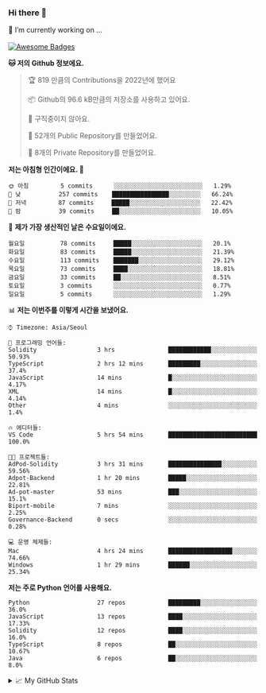 ### Hi there 👋 
🔭 I’m currently working on ... </br></br>
[![Awesome Badges](https://img.shields.io/badge/Introduce-EN-green.svg)](https://github.com/tlatkdgus1/tlatkdgus1/blob/main/README.md.en)

<!--START_SECTION:waka-->
**🐱 저의 Github 정보에요.** 

> 🏆 819 만큼의 Contributions을 2022년에 했어요
 > 
> 📦 Github의 96.6 kB만큼의 저장소를 사용하고 있어요. 
 > 
> 🚫 구직중이지 않아요.
 > 
> 📜 52개의 Public Repository를 만들었어요. 
 > 
> 🔑 8개의 Private Repository를 만들었어요.  

**저는 아침형 인간이에요. 🐤** 

```text
🌞 아침         5 commits      ░░░░░░░░░░░░░░░░░░░░░░░░░   1.29% 
🌆 낮　         257 commits    ████████████████░░░░░░░░░   66.24% 
🌃 저녁         87 commits     █████░░░░░░░░░░░░░░░░░░░░   22.42% 
🌙 밤　         39 commits     ██░░░░░░░░░░░░░░░░░░░░░░░   10.05%

```
📅 **제가 가장 생산적인 날은 수요일이에요.** 

```text
월요일          78 commits     █████░░░░░░░░░░░░░░░░░░░░   20.1% 
화요일          83 commits     █████░░░░░░░░░░░░░░░░░░░░   21.39% 
수요일          113 commits    ███████░░░░░░░░░░░░░░░░░░   29.12% 
목요일          73 commits     ████░░░░░░░░░░░░░░░░░░░░░   18.81% 
금요일          33 commits     ██░░░░░░░░░░░░░░░░░░░░░░░   8.51% 
토요일          3 commits      ░░░░░░░░░░░░░░░░░░░░░░░░░   0.77% 
일요일          5 commits      ░░░░░░░░░░░░░░░░░░░░░░░░░   1.29%

```


📊 **저는 이번주를 이렇게 시간을 보냈어요.** 

```text
⌚︎ Timezone: Asia/Seoul

💬 프로그래밍 언어들: 
Solidity                 3 hrs               ████████████░░░░░░░░░░░░░   50.93% 
TypeScript               2 hrs 12 mins       █████████░░░░░░░░░░░░░░░░   37.4% 
JavaScript               14 mins             █░░░░░░░░░░░░░░░░░░░░░░░░   4.17% 
XML                      14 mins             █░░░░░░░░░░░░░░░░░░░░░░░░   4.14% 
Other                    4 mins              ░░░░░░░░░░░░░░░░░░░░░░░░░   1.4%

🔥 에디터들: 
VS Code                  5 hrs 54 mins       █████████████████████████   100.0%

🐱‍💻 프로젝트들: 
AdPod-Solidity           3 hrs 31 mins       ███████████████░░░░░░░░░░   59.56% 
Adpot-Backend            1 hr 20 mins        █████░░░░░░░░░░░░░░░░░░░░   22.81% 
Ad-pot-master            53 mins             ███░░░░░░░░░░░░░░░░░░░░░░   15.1% 
Biport-mobile            7 mins              ░░░░░░░░░░░░░░░░░░░░░░░░░   2.25% 
Governance-Backend       0 secs              ░░░░░░░░░░░░░░░░░░░░░░░░░   0.28%

💻 운영 체제들: 
Mac                      4 hrs 24 mins       ██████████████████░░░░░░░   74.66% 
Windows                  1 hr 29 mins        ██████░░░░░░░░░░░░░░░░░░░   25.34%

```

**저는 주로 Python 언어를 사용해요.** 

```text
Python                   27 repos            █████████░░░░░░░░░░░░░░░░   36.0% 
JavaScript               13 repos            ████░░░░░░░░░░░░░░░░░░░░░   17.33% 
Solidity                 12 repos            ████░░░░░░░░░░░░░░░░░░░░░   16.0% 
TypeScript               8 repos             ██░░░░░░░░░░░░░░░░░░░░░░░   10.67% 
Java                     6 repos             ██░░░░░░░░░░░░░░░░░░░░░░░   8.0%

```



<!--END_SECTION:waka-->

<details>
<summary>📈 My GitHub Stats</summary>
<p align="center"> <img src="https://github-readme-stats.vercel.app/api?username=tlatkdgus1&show_icons=true" alt="tlatkdgus1" />
</details>

